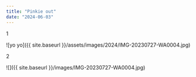 ```yaml
---
title: "Pinkie out"
date: "2024-06-03"
---
```


1

![yo yo]({{ site.baseurl }}/assets/images/2024/IMG-20230727-WA0004.jpg)

2

![]({{ site.baseurl }}/images/IMG-20230727-WA0004.jpg)
